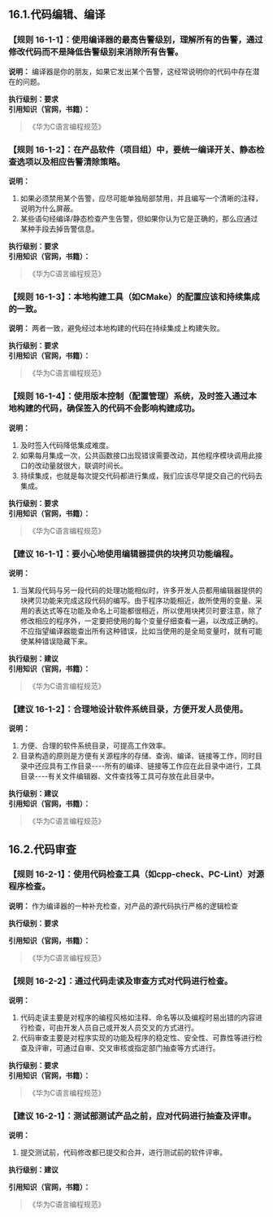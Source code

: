 ## 16.1.代码编辑、编译  
### 【规则 16-1-1】：使用编译器的最高告警级别，理解所有的告警，通过修改代码而不是降低告警级别来消除所有告警。  
**说明：** 编译器是你的朋友，如果它发出某个告警，这经常说明你的代码中存在潜在的问题。 

**执行级别：要求**  
**引用知识（官网，书籍）：**  
>《华为C语言编程规范》


### 【规则 16-1-2】：在产品软件（项目组）中，要统一编译开关、静态检查选项以及相应告警清除策略。  
**说明：** 
1. 如果必须禁用某个告警，应尽可能单独局部禁用，并且编写一个清晰的注释，说明为什么屏蔽。  
2. 某些语句经编译/静态检查产生告警，但如果你认为它是正确的，那么应通过某种手段去掉告警信息。  

**执行级别：要求**  
**引用知识（官网，书籍）：**  
>《华为C语言编程规范》


### 【规则 16-1-3】：本地构建工具（如CMake）的配置应该和持续集成的一致。  
**说明：** 两者一致，避免经过本地构建的代码在持续集成上构建失败。  

**执行级别：要求**  
**引用知识（官网，书籍）：**  
>《华为C语言编程规范》

### 【规则 16-1-4】：使用版本控制（配置管理）系统，及时签入通过本地构建的代码，确保签入的代码不会影响构建成功。  
**说明：**   
1. 及时签入代码降低集成难度。  
2. 如果每月集成一次，公共函数接口出现错误需要改动，其他程序模块调用此接口的改动量就很大，联调时间长。
3. 持续集成，也就是每次提交代码都进行集成，我们应该尽早提交自己的代码去集成。

**执行级别：要求**  
**引用知识（官网，书籍）：**  
>《华为C语言编程规范》


### 【建议 16-1-1】：要小心地使用编辑器提供的块拷贝功能编程。  
**说明：**   
1. 当某段代码与另一段代码的处理功能相似时，许多开发人员都用编辑器提供的块拷贝功能来完成这段代码的编写。由于程序功能相近，故所使用的变量、采用的表达式等在功能及命名上可能都很相近，所以使用块拷贝时要注意，除了修改相应的程序外，一定要把使用的每个变量仔细查看一遍，以改成正确的。不应指望编译器能查出所有这种错误，比如当使用的是全局变量时，就有可能使某种错误隐藏下来。  

**执行级别：建议**  
**引用知识（官网，书籍）：**  
>《华为C语言编程规范》

### 【建议 16-1-2】：合理地设计软件系统目录，方便开发人员使用。  
**说明：**   
1. 方便、合理的软件系统目录，可提高工作效率。  
2. 目录构造的原则是方便有关源程序的存储、查询、编译、链接等工作，同时目录中还应具有工作目录----所有的编译、链接等工作应在此目录中进行，工具目录----有关文件编辑器、文件查找等工具可存放在此目录中。  

**执行级别：建议**  
**引用知识（官网，书籍）：**  
>《华为C语言编程规范》


## 16.2.代码审查  
### 【规则 16-2-1】：使用代码检查工具（如cpp-check、PC-Lint）对源程序检查。  
**说明：**  作为编译器的一种补充检查，对产品的源代码执行严格的逻辑检查  

**执行级别：要求**  

**引用知识（官网，书籍）：**  
>《华为C语言编程规范》

### 【规则 16-2-2】：通过代码走读及审查方式对代码进行检查。  
**说明：**  
1. 代码走读主要是对程序的编程风格如注释、命名等以及编程时易出错的内容进行检查，可由开发人员自己或开发人员交叉的方式进行。  
2. 代码审查主要是对程序实现的功能及程序的稳定性、安全性、可靠性等进行检查及评审，可通过自审、交叉审核或指定部门抽查等方式进行。  

**执行级别：要求**  
**引用知识（官网，书籍）：**  
>《华为C语言编程规范》

### 【建议 16-2-1】：测试部测试产品之前，应对代码进行抽查及评审。  
**说明：**  
1. 提交测试前，代码修改都已提交和合并，进行测试前的软件评审。

**执行级别：建议** 

**引用知识（官网，书籍）：**  
>《华为C语言编程规范》

